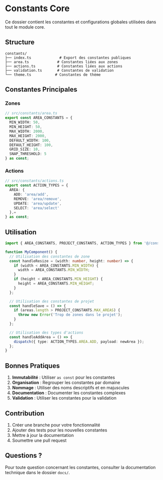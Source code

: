 # Constants Core

Ce dossier contient les constantes et configurations globales utilisées dans tout le module core.

## Structure

```
constants/
├── index.ts             # Export des constantes publiques
├── area.ts             # Constantes liées aux zones
├── actions.ts          # Constantes liées aux actions
├── validation.ts       # Constantes de validation
└── theme.ts           # Constantes de thème
```

## Constantes Principales

### Zones

```typescript
// src/constants/area.ts
export const AREA_CONSTANTS = {
  MIN_WIDTH: 50,
  MIN_HEIGHT: 50,
  MAX_WIDTH: 2000,
  MAX_HEIGHT: 2000,
  DEFAULT_WIDTH: 100,
  DEFAULT_HEIGHT: 100,
  GRID_SIZE: 10,
  SNAP_THRESHOLD: 5
} as const;
```

### Actions

```typescript
// src/constants/actions.ts
export const ACTION_TYPES = {
  AREA: {
    ADD: 'area/add',
    REMOVE: 'area/remove',
    UPDATE: 'area/update',
    SELECT: 'area/select'
  },=
} as const;
```

## Utilisation

```typescript
import { AREA_CONSTANTS, PROJECT_CONSTANTS, ACTION_TYPES } from '@/constants';

function MyComponent() {
  // Utilisation des constantes de zone
  const handleResize = (width: number, height: number) => {
    if (width < AREA_CONSTANTS.MIN_WIDTH) {
      width = AREA_CONSTANTS.MIN_WIDTH;
    }
    if (height < AREA_CONSTANTS.MIN_HEIGHT) {
      height = AREA_CONSTANTS.MIN_HEIGHT;
    }
  };

  // Utilisation des constantes de projet
  const handleSave = () => {
    if (areas.length > PROJECT_CONSTANTS.MAX_AREAS) {
      throw new Error('Trop de zones dans le projet');
    }
  };

  // Utilisation des types d'actions
  const handleAddArea = () => {
    dispatch({ type: ACTION_TYPES.AREA.ADD, payload: newArea });
  };
}
```

## Bonnes Pratiques

1. **Immutabilité** : Utiliser `as const` pour les constantes
2. **Organisation** : Regrouper les constantes par domaine
3. **Nommage** : Utiliser des noms descriptifs et en majuscules
4. **Documentation** : Documenter les constantes complexes
5. **Validation** : Utiliser les constantes pour la validation

## Contribution

1. Créer une branche pour votre fonctionnalité
2. Ajouter des tests pour les nouvelles constantes
3. Mettre à jour la documentation
4. Soumettre une pull request

## Questions ?

Pour toute question concernant les constantes, consulter la documentation technique dans le dossier `docs/`. 
